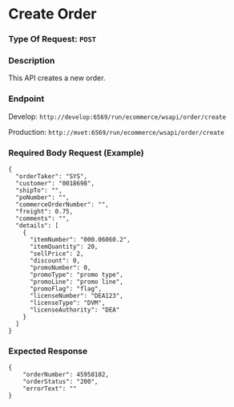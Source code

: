 # Create Order

### Type Of Request: `POST`

### Description
This API creates a new order.

### Endpoint

Develop: `http://develop:6569/run/ecommerce/wsapi/order/create`

Production: `http://mvet:6569/run/ecommerce/wsapi/order/create`

### Required Body Request (Example)

```
{
  "orderTaker": "SYS",
  "customer": "0018698",
  "shipTo": "",
  "poNumber": "",
  "commerceOrderNumber": "",
  "freight": 0.75,
  "comments": "",
  "details": [
    {
      "itemNumber": "000.06060.2",
      "itemQuantity": 20,
      "sellPrice": 2,
      "discount": 0,
      "promoNumber": 0,
      "promoType": "promo type",
      "promoLine": "promo line",
      "promoFlag": "flag",
      "licenseNumber": "DEA123",
      "licenseType": "DVM",
      "licenseAuthority": "DEA"
    }
  ]
}
```

### Expected Response

```
{
    "orderNumber": 45958102,
    "orderStatus": "200",
    "errorText": ""
}
```